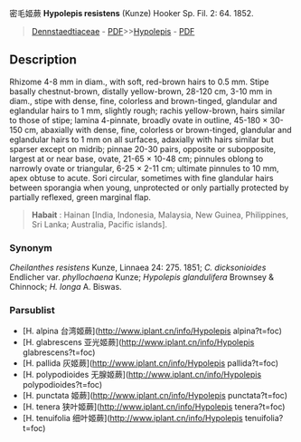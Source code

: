 密毛姬蕨 **Hypolepis resistens** (Kunze) Hooker Sp. Fil. 2: 64. 1852.

> [Dennstaedtiaceae](http://www.iplant.cn/info/Dennstaedtiaceae?t=foc) - [PDF](http://www.iplant.cn/foc/pdf/Dennstaedtiaceae.pdf)>>[Hypolepis](http://www.iplant.cn/info/Hypolepis?t=foc) - [PDF](http://www.iplant.cn/foc/pdf/Hypolepis.pdf)

## Description

Rhizome 4-8 mm in diam., with soft, red-brown hairs to 0.5 mm. Stipe basally chestnut-brown, distally yellow-brown, 28-120 cm, 3-10 mm in diam., stipe with dense, fine, colorless and brown-tinged, glandular and eglandular hairs to 1 mm, slightly rough; rachis yellow-brown, hairs similar to those of stipe; lamina 4-pinnate, broadly ovate in outline, 45-180 × 30-150 cm, abaxially with dense, fine, colorless or brown-tinged, glandular and eglandular hairs to 1 mm on all surfaces, adaxially with hairs similar but sparser except on midrib; pinnae 20-30 pairs, opposite or subopposite, largest at or near base, ovate, 21-65 × 10-48 cm; pinnules oblong to narrowly ovate or triangular, 6-25 × 2-11 cm; ultimate pinnules to 10 mm, apex obtuse to acute. Sori circular, sometimes with fine glandular hairs between sporangia when young, unprotected or only partially protected by partially reflexed, green marginal flap.

> **Habait** : 
> Hainan [India, Indonesia, Malaysia, New Guinea, Philippines, Sri Lanka; Australia, Pacific islands].

### Synonym
*Cheilanthes resistens* Kunze, Linnaea 24: 275. 1851; *C. dicksonioides* Endlicher var. *phyllochaena* Kunze; *Hypolepis glandulifera* Brownsey & Chinnock; *H. longa* A. Biswas.

### Parsublist

* [H.  alpina  台湾姬蕨](http://www.iplant.cn/info/Hypolepis alpina?t=foc)
* [H.  glabrescens  亚光姬蕨](http://www.iplant.cn/info/Hypolepis glabrescens?t=foc)
* [H.  pallida  灰姬蕨](http://www.iplant.cn/info/Hypolepis pallida?t=foc)
* [H.  polypodioides  无腺姬蕨](http://www.iplant.cn/info/Hypolepis polypodioides?t=foc)
* [H.  punctata  姬蕨](http://www.iplant.cn/info/Hypolepis punctata?t=foc)
* [H.  tenera  狭叶姬蕨](http://www.iplant.cn/info/Hypolepis tenera?t=foc)
* [H.  tenuifolia  细叶姬蕨](http://www.iplant.cn/info/Hypolepis tenuifolia?t=foc)
